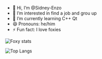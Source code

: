- 👋 Hi, I’m @Sidney-Enzo
- 👀 I’m interested in find a job and grou up
- 🌱 I’m currently learning C++ Qt
- 😄 Pronouns: he/him
- ⚡ Fun fact: I love foxies

![Foxy stats](https://github-readme-stats.vercel.app/api?username=Sidney-Enzo&show_icons=true&theme=monokai)

![Top Langs](https://github-readme-stats.vercel.app/api/top-langs/?username=Sidney-Enzo&hide_progress=true)
<!---
Sidney-Enzo/Sidney-Enzo is a ✨ special ✨ repository because its `README.md` (this file) appears on your GitHub profile.
You can click the Preview link to take a look at your changes.
--->

